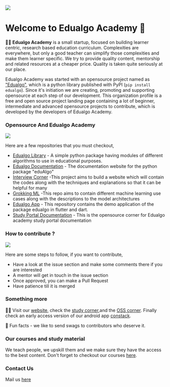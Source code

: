 ![](https://www.edualgoacademy.com/myapp/static/images/logo/logo.svg)

# Welcome to Edualgo Academy 👋

🙋‍♀️ **Edualgo Academy** is a small startup, focused on building learner centric, research based education curriculum. Complexities are everywhere, 
but only a good teacher can simplify those complexities and make them learner specific. We try to provide quality content, mentorship and related 
resources at a cheaper price. Quality is taken quite seriously at our place.

Edualgo Academy was started with an opensource project named as ["Edualgo"](https://pypi.org/project/eduAlgo/), which is a python library published with PyPI (`pip install edualgo`). Since it's initiation we are creating, promoting and supporting opensource at each step of our development. This organization profile is a free and open source project landing page containing a lot of beginner, intermediate and advanced opensource projects to contribute, which is developed by the developers of Edualgo Academy.

### Opensource And Edualgo Academy

![](https://i.postimg.cc/XJGWKLs9/1.png)

Here are a few repositories that you must checkout,

- [Edualgo Library](https://github.com/edualgo/eduAlgo) - A simple python package having modules of different algorithms to use in educational purposes.
- [Edualgo Documentation](https://github.com/edualgo/documentation) - The documentation website for the python package "eduAlgo"
- [Interview Corner](https://github.com/edualgo/interview-corner) -This project aims to build a website which will contain the codes along with the techniques and explanations so that it can be helpful for many 
- [Grokking ML](https://github.com/edualgo/Grokking-Machine-Learning) -This repo aims to contain different machine learning use cases along with the descriptions to the model architectures
- [Edualgo App](https://github.com/edualgo/edualgo-app-demo) - This repository contains the demo application of the package edualgo in flutter and dart.
- [Study Portal Documentation](https://github.com/edualgo/StudyPortal-Docs) - This is the opensource corner for Edualgo academy study portal documentation

### How to contribute ?

![](https://i.postimg.cc/qBKh4xpt/2.png)


Here are some steps to follow, if you want to contribute,

- Have a look at the issue section and make some comments there if you are interested
- A mentor will get in touch in the issue section
- Once approved, you can make a Pull Request
- Have patience till it is merged


### Something more

👩‍💻 Visit our [website](https://www.edualgoacademy.com/), check the [study corner](https://study.edualgoacademy.com/),and the [OSS corner](https://oss.edualgoacademy.com/). Finally
check an early access version of our android app [constack](https://play.google.com/store/apps/details?id=com.edualgoacademy.constack).

🍿 Fun facts - we like to send swags to contributors who deserve it.

### Our courses and study material

We teach people, we upskill them and we make sure they have the access to the best content. Don't forget to checkout our courses [here](https://www.edualgoacademy.com).

### Contact Us

Mail us [here](mailto:opensource@edualgoacademy.com)
